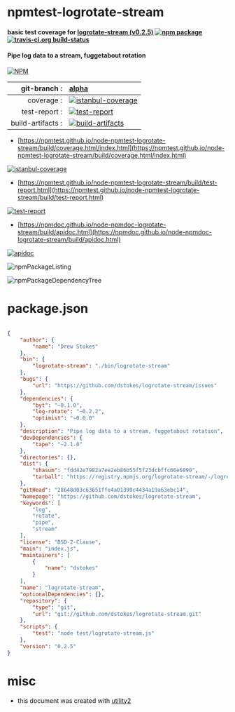 # npmtest-logrotate-stream

#### basic test coverage for  [logrotate-stream (v0.2.5)](https://github.com/dstokes/logrotate-stream)  [![npm package](https://img.shields.io/npm/v/npmtest-logrotate-stream.svg?style=flat-square)](https://www.npmjs.org/package/npmtest-logrotate-stream) [![travis-ci.org build-status](https://api.travis-ci.org/npmtest/node-npmtest-logrotate-stream.svg)](https://travis-ci.org/npmtest/node-npmtest-logrotate-stream)

#### Pipe log data to a stream, fuggetabout rotation

[![NPM](https://nodei.co/npm/logrotate-stream.png?downloads=true&downloadRank=true&stars=true)](https://www.npmjs.com/package/logrotate-stream)

| git-branch : | [alpha](https://github.com/npmtest/node-npmtest-logrotate-stream/tree/alpha)|
|--:|:--|
| coverage : | [![istanbul-coverage](https://npmtest.github.io/node-npmtest-logrotate-stream/build/coverage.badge.svg)](https://npmtest.github.io/node-npmtest-logrotate-stream/build/coverage.html/index.html)|
| test-report : | [![test-report](https://npmtest.github.io/node-npmtest-logrotate-stream/build/test-report.badge.svg)](https://npmtest.github.io/node-npmtest-logrotate-stream/build/test-report.html)|
| build-artifacts : | [![build-artifacts](https://npmtest.github.io/node-npmtest-logrotate-stream/glyphicons_144_folder_open.png)](https://github.com/npmtest/node-npmtest-logrotate-stream/tree/gh-pages/build)|

- [https://npmtest.github.io/node-npmtest-logrotate-stream/build/coverage.html/index.html](https://npmtest.github.io/node-npmtest-logrotate-stream/build/coverage.html/index.html)

[![istanbul-coverage](https://npmtest.github.io/node-npmtest-logrotate-stream/build/screenCapture.buildCi.browser.%252Ftmp%252Fbuild%252Fcoverage.lib.html.png)](https://npmtest.github.io/node-npmtest-logrotate-stream/build/coverage.html/index.html)

- [https://npmtest.github.io/node-npmtest-logrotate-stream/build/test-report.html](https://npmtest.github.io/node-npmtest-logrotate-stream/build/test-report.html)

[![test-report](https://npmtest.github.io/node-npmtest-logrotate-stream/build/screenCapture.buildCi.browser.%252Ftmp%252Fbuild%252Ftest-report.html.png)](https://npmtest.github.io/node-npmtest-logrotate-stream/build/test-report.html)

- [https://npmdoc.github.io/node-npmdoc-logrotate-stream/build/apidoc.html](https://npmdoc.github.io/node-npmdoc-logrotate-stream/build/apidoc.html)

[![apidoc](https://npmdoc.github.io/node-npmdoc-logrotate-stream/build/screenCapture.buildCi.browser.%252Ftmp%252Fbuild%252Fapidoc.html.png)](https://npmdoc.github.io/node-npmdoc-logrotate-stream/build/apidoc.html)

![npmPackageListing](https://npmtest.github.io/node-npmtest-logrotate-stream/build/screenCapture.npmPackageListing.svg)

![npmPackageDependencyTree](https://npmtest.github.io/node-npmtest-logrotate-stream/build/screenCapture.npmPackageDependencyTree.svg)



# package.json

```json

{
    "author": {
        "name": "Drew Stokes"
    },
    "bin": {
        "logrotate-stream": "./bin/logrotate-stream"
    },
    "bugs": {
        "url": "https://github.com/dstokes/logrotate-stream/issues"
    },
    "dependencies": {
        "byt": "~0.1.0",
        "log-rotate": "~0.2.2",
        "optimist": "~0.6.0"
    },
    "description": "Pipe log data to a stream, fuggetabout rotation",
    "devDependencies": {
        "tape": "~2.1.0"
    },
    "directories": {},
    "dist": {
        "shasum": "fdd42e7982a7ee2eb86b55f5f23dcbffc66e6990",
        "tarball": "https://registry.npmjs.org/logrotate-stream/-/logrotate-stream-0.2.5.tgz"
    },
    "gitHead": "28648d03c63651ffe4a01399c4434a19a63ebc14",
    "homepage": "https://github.com/dstokes/logrotate-stream",
    "keywords": [
        "log",
        "rotate",
        "pipe",
        "stream"
    ],
    "license": "BSD-2-Clause",
    "main": "index.js",
    "maintainers": [
        {
            "name": "dstokes"
        }
    ],
    "name": "logrotate-stream",
    "optionalDependencies": {},
    "repository": {
        "type": "git",
        "url": "git://github.com/dstokes/logrotate-stream.git"
    },
    "scripts": {
        "test": "node test/logrotate-stream.js"
    },
    "version": "0.2.5"
}
```



# misc
- this document was created with [utility2](https://github.com/kaizhu256/node-utility2)
